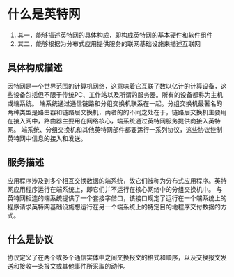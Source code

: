 # 什么是英特网

1. 其一，能够描述英特网的具体构成，即构成英特网的基本硬件和软件组件
2. 其二，能够根据为分布式应用提供服务的联网基础设施来描述互联网

## 具体构成描述

因特网是一个世界范围的计算机网络，这意味着它互联了数以亿计的计算设备，这些设备包括但不限于传统PC、工作站以及所谓的服务器。所有的设备都称为主机或端系统。
端系统通过通信链路和分组交换机联系在一起。分组交换机最著名的两种类型是路由器和链路层交换机，两者的的不同之处在于，链路层交换机主要用在接入网中，路由器主要用在网络核心，端系统通过英特网服务提供商接入英特网。
端系统、分组交换机和其他英特网部件都要运行一系列协议，这些协议控制英特网中信息的接入和发送。

## 服务描述

应用程序涉及到多个相互交换数据的端系统，故它们被称为分布式应用程序。英特网应用程序运行在端系统上，即它们并不运行在核心网络中的分组交换机中。
与英特网相连的端系统提供了一个套接字借口，该接口规定了运行在一个端系统上的程序请求英特网基础设施想运行在另一个端系统上的特定目的地程序交付数据的方式。

## 什么是协议

协议定义了在两个或多个通信实体中之间交换报文的格式和顺序，以及交换报文发送和接收一条报文或其他事件所采取的动作。
